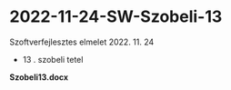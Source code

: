 # 2022-11-24-SW-Szobeli-13

Szoftverfejlesztes elmelet 2022. 11. 24

* 13 . szobeli tetel

**Szobeli13.docx**
